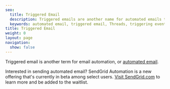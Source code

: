 ```yaml
---
seo:
  title: Triggered Email
  description: Triggered emails are another name for automated emails that are triggered by specific events or actions.
  keywords: automated email, triggered email, Threads, triggering event, event
title: Triggered Email
weight: 0
layout: page
navigation:
  show: false
---
```




Triggered email is another term for email automation, or [automated email]({{root_url}}/glossary/automated-email/).

<call-out>
  
Interested in sending automated email? SendGrid Automation is a new offering that's currently in beta among select users. [Visit SendGrid.com](https://sendgrid.com/solutions/marketing-automation/?utm_source=docs) to learn more and be added to the waitlist.

</call-out>



